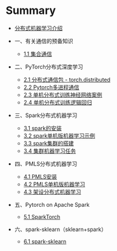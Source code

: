 # Summary

* [分布式机器学习介绍](README.md)
* 一、有关通信的预备知识
    * [1.1 集合通信](chapter1/集合通信.md)
* 二、PyTorch分布式深度学习
    * [2.1 分布式通信包 - torch.distributed](chapter2/torch_distributed.md)
    * [2.2 Pytorch多进程通信](chapter2/PyTorch进程通信.md)
    * [2.3 单机分布式训练神经网络案例](chapter2/单机分布式训练MINIST.md)
    * [2.4 单机分布式训练逻辑回归](chapter2/单机分布式训练Breast_Cancer.md)

* 三、Spark分布式机器学习
    *  [3.1 spark的安装](chapter3/spark的安装.md)
    *  [3.2 spark单机版机器学习示例](chapter3/spark单机版机器学习示例.md)
    *  [3.3  spark集群的搭建](chapter3/spark集群的搭建.md)
    *  [3.4  集群机器学习任务](chapter3/集群机器学习任务.md)
* 四、PMLS分布式机器学习
    * [4.1 PMLS安装](chapter4/PMLS安装.md)
    * [4.2 PMLS单机版机器学习](chapter4/PMLS单机版机器学习.md)
    * [4.3 架设分布式机器学习](chapter4/分布式机器学习.md)
* 五、Pytorch on Apache Spark
    * [5.1 SparkTorch](chapter5/SparkTorch的安装.md)

* 六、spark-sklearn（sklearn+spark）
    * [6.1 spark-sklearn](chapter6/spark-sklearn.md)



